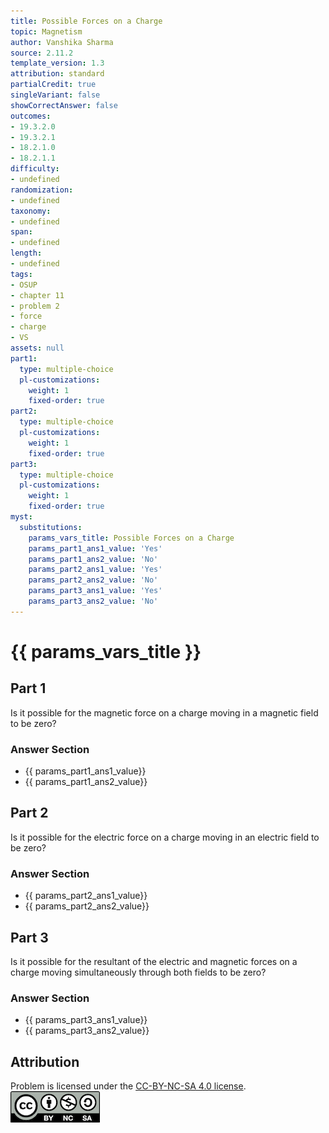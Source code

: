 ```yaml
---
title: Possible Forces on a Charge
topic: Magnetism
author: Vanshika Sharma
source: 2.11.2
template_version: 1.3
attribution: standard
partialCredit: true
singleVariant: false
showCorrectAnswer: false
outcomes:
- 19.3.2.0
- 19.3.2.1
- 18.2.1.0
- 18.2.1.1
difficulty:
- undefined
randomization:
- undefined
taxonomy:
- undefined
span:
- undefined
length:
- undefined
tags:
- OSUP
- chapter 11
- problem 2
- force
- charge
- VS
assets: null
part1:
  type: multiple-choice
  pl-customizations:
    weight: 1
    fixed-order: true
part2:
  type: multiple-choice
  pl-customizations:
    weight: 1
    fixed-order: true
part3:
  type: multiple-choice
  pl-customizations:
    weight: 1
    fixed-order: true
myst:
  substitutions:
    params_vars_title: Possible Forces on a Charge
    params_part1_ans1_value: 'Yes'
    params_part1_ans2_value: 'No'
    params_part2_ans1_value: 'Yes'
    params_part2_ans2_value: 'No'
    params_part3_ans1_value: 'Yes'
    params_part3_ans2_value: 'No'
---
```

# {{ params_vars_title }}

## Part 1

Is it possible for the magnetic force on a charge moving in a magnetic field to be zero?

### Answer Section

- {{ params_part1_ans1_value}}
- {{ params_part1_ans2_value}}

## Part 2

Is it possible for the electric force on a charge moving in an electric field to be zero?

### Answer Section

- {{ params_part2_ans1_value}}
- {{ params_part2_ans2_value}}

## Part 3

Is it possible for the resultant of the electric and magnetic forces on a charge moving simultaneously through both fields to be zero?

### Answer Section

- {{ params_part3_ans1_value}}
- {{ params_part3_ans2_value}}

## Attribution

Problem is licensed under the [CC-BY-NC-SA 4.0 license](https://creativecommons.org/licenses/by-nc-sa/4.0/).<br> ![The Creative Commons 4.0 license requiring attribution-BY, non-commercial-NC, and share-alike-SA license.](https://raw.githubusercontent.com/firasm/bits/master/by-nc-sa.png)
